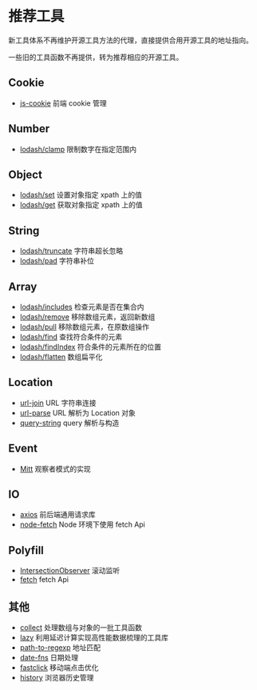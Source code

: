 # 推荐工具

新工具体系不再维护开源工具方法的代理，直接提供合用开源工具的地址指向。

一些旧的工具函数不再提供，转为推荐相应的开源工具。

## Cookie

- [js-cookie](https://github.com/js-cookie/js-cookie) 前端 cookie 管理

## Number

- [lodash/clamp](https://lodash.com/docs/4.17.15#clamp) 限制数字在指定范围内

## Object

- [lodash/set](https://lodash.com/docs/4.17.15#set) 设置对象指定 xpath 上的值
- [lodash/get](https://lodash.com/docs/4.17.15#get) 获取对象指定 xpath 上的值

## String

- [lodash/truncate](https://lodash.com/docs/4.17.15#truncate) 字符串超长忽略
- [lodash/pad](https://lodash.com/docs/4.17.15#pad) 字符串补位

## Array

- [lodash/includes](https://lodash.com/docs/4.17.15#includes) 检查元素是否在集合内
- [lodash/remove](https://lodash.com/docs/4.17.15#remove) 移除数组元素，返回新数组
- [lodash/pull](https://lodash.com/docs/4.17.15#pull) 移除数组元素，在原数组操作
- [lodash/find](https://lodash.com/docs/4.17.15#find) 查找符合条件的元素
- [lodash/findIndex](https://lodash.com/docs/4.17.15#findIndex) 符合条件的元素所在的位置
- [lodash/flatten](https://lodash.com/docs/4.17.15#flatten) 数组扁平化

## Location

- [url-join](https://github.com/jfromaniello/url-join) URL 字符串连接
- [url-parse](https://github.com/unshiftio/url-parse) URL 解析为 Location 对象
- [query-string](https://github.com/sindresorhus/query-string) query 解析与构造

## Event

- [Mitt](https://github.com/developit/mitt) 观察者模式的实现

## IO

- [axios](https://axios-http.com/) 前后端通用请求库
- [node-fetch](https://github.com/node-fetch/node-fetch) Node 环境下使用 fetch Api

## Polyfill

- [IntersectionObserver](https://github.com/w3c/IntersectionObserver) 滚动监听
- [fetch](https://github.com/github/fetch) fetch Api

## 其他

- [collect](https://github.com/ecrmnn/collect.js) 处理数组与对象的一批工具函数
- [lazy](https://github.com/dtao/lazy.js) 利用延迟计算实现高性能数据梳理的工具库
- [path-to-regexp](https://github.com/pillarjs/path-to-regexp) 地址匹配
- [date-fns](https://github.com/date-fns/date-fns) 日期处理
- [fastclick](https://github.com/ftlabs/fastclick) 移动端点击优化
- [history](https://github.com/remix-run/history) 浏览器历史管理
